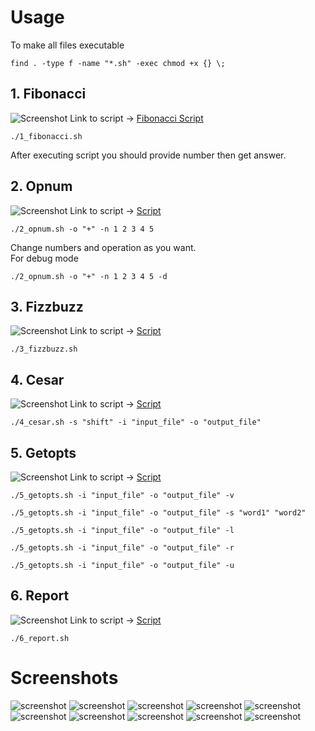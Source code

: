 # Usage

To make all files executable
```
find . -type f -name "*.sh" -exec chmod +x {} \;
```
## 1. Fibonacci
![Screenshot](../screenshots/bash-task/task1.png)
Link to script -> [Fibonacci Script](https://github.com/nlopatin-gd/mavoyan-internship/blob/bash/bash/1_fibonacci.sh)
```
./1_fibonacci.sh
```
After executing script you should provide number then get answer.

## 2. Opnum
![Screenshot](../screenshots/bash-task/task2.png)
Link to script -> [ Script](https://github.com/nlopatin-gd/mavoyan-internship/blob/bash/bash/2_opnum.sh)
```
./2_opnum.sh -o "+" -n 1 2 3 4 5 
```
Change numbers and operation as you want.
<br/>
For debug mode
```
./2_opnum.sh -o "+" -n 1 2 3 4 5 -d
```

## 3. Fizzbuzz
![Screenshot](../screenshots/bash-task/task3.png)
Link to script -> [ Script](https://github.com/nlopatin-gd/mavoyan-internship/blob/bash/bash/3_fizzbuzz.sh)
```
./3_fizzbuzz.sh
```
## 4. Cesar
![Screenshot](../screenshots/bash-task/task4.png)
Link to script -> [ Script](https://github.com/nlopatin-gd/mavoyan-internship/blob/bash/bash/4_cesar.sh)
```
./4_cesar.sh -s "shift" -i "input_file" -o "output_file"
```
## 5. Getopts
![Screenshot](../screenshots/bash-task/task5.png)
Link to script -> [ Script](https://github.com/nlopatin-gd/mavoyan-internship/blob/bash/bash/5_getopts.sh)
```
./5_getopts.sh -i "input_file" -o "output_file" -v
```
```
./5_getopts.sh -i "input_file" -o "output_file" -s "word1" "word2"
```
```
./5_getopts.sh -i "input_file" -o "output_file" -l
```
```
./5_getopts.sh -i "input_file" -o "output_file" -r
```
```
./5_getopts.sh -i "input_file" -o "output_file" -u
```

## 6. Report
![Screenshot](../screenshots/bash-task/task6.png)
Link to script -> [ Script](https://github.com/nlopatin-gd/mavoyan-internship/blob/bash/bash/6_report.sh)
```
./6_report.sh
```


# Screenshots

![screenshot](../screenshots/bash-task/1.png)
![screenshot](../screenshots/bash-task/5.png)
![screenshot](../screenshots/bash-task/2.png)
![screenshot](../screenshots/bash-task/3.png)
![screenshot](../screenshots/bash-task/4.png)
![screenshot](../screenshots/bash-task/6.png)
![screenshot](../screenshots/bash-task/7.png)
![screenshot](../screenshots/bash-task/8.png)
![screenshot](../screenshots/bash-task/11.png)
![screenshot](../screenshots/bash-task/12.png)
